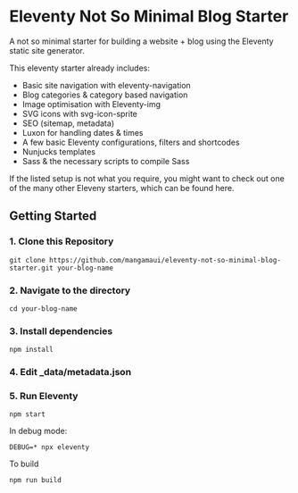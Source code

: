 # Eleventy Not So Minimal Blog Starter

A not so minimal starter for building a website + blog using the Eleventy static site generator.

This eleventy starter already includes:
- Basic site navigation with eleventy-navigation
- Blog categories & category based navigation
- Image optimisation with Eleventy-img
- SVG icons with svg-icon-sprite
- SEO (sitemap, metadata)
- Luxon for handling dates & times
- A few basic Eleventy configurations, filters and shortcodes
- Nunjucks templates
- Sass & the necessary scripts to compile Sass

If the listed setup is not what you require, you might want to check out one of the many other Eleveny starters, which can be found here.

## Getting Started

### 1. Clone this Repository

```
git clone https://github.com/mangamaui/eleventy-not-so-minimal-blog-starter.git your-blog-name
```

### 2. Navigate to the directory

```
cd your-blog-name
```


### 3. Install dependencies

```
npm install
```

### 4. Edit _data/metadata.json

### 5. Run Eleventy

```
npm start
```

In debug mode:
```
DEBUG=* npx eleventy
```

To build 
```
npm run build
```